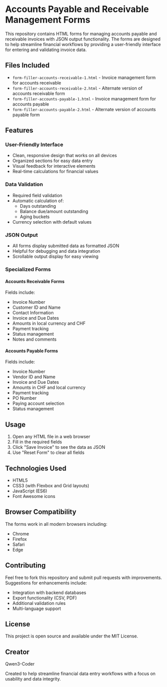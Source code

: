 # Accounts Payable and Receivable Management Forms

This repository contains HTML forms for managing accounts payable and receivable invoices with JSON output functionality. The forms are designed to help streamline financial workflows by providing a user-friendly interface for entering and validating invoice data.

## Files Included

- `form-filler-accounts-receivable-1.html` - Invoice management form for accounts receivable
- `form-filler-accounts-receivable-2.html` - Alternate version of accounts receivable form
- `form-filler-accounts-payable-1.html` - Invoice management form for accounts payable
- `form-filler-accounts-payable-2.html` - Alternate version of accounts payable form

## Features

### User-Friendly Interface
- Clean, responsive design that works on all devices
- Organized sections for easy data entry
- Visual feedback for interactive elements
- Real-time calculations for financial values

### Data Validation
- Required field validation
- Automatic calculation of:
  - Days outstanding
  - Balance due/amount outstanding
  - Aging buckets
- Currency selection with default values

### JSON Output
- All forms display submitted data as formatted JSON
- Helpful for debugging and data integration
- Scrollable output display for easy viewing

### Specialized Forms

#### Accounts Receivable Forms
Fields include:
- Invoice Number
- Customer ID and Name
- Contact Information
- Invoice and Due Dates
- Amounts in local currency and CHF
- Payment tracking
- Status management
- Notes and comments

#### Accounts Payable Forms
Fields include:
- Invoice Number
- Vendor ID and Name
- Invoice and Due Dates
- Amounts in CHF and local currency
- Payment tracking
- PO Number
- Paying account selection
- Status management

## Usage

1. Open any HTML file in a web browser
2. Fill in the required fields
3. Click "Save Invoice" to see the data as JSON
4. Use "Reset Form" to clear all fields

## Technologies Used

- HTML5
- CSS3 (with Flexbox and Grid layouts)
- JavaScript (ES6)
- Font Awesome icons

## Browser Compatibility

The forms work in all modern browsers including:
- Chrome
- Firefox
- Safari
- Edge

## Contributing

Feel free to fork this repository and submit pull requests with improvements. Suggestions for enhancements include:

- Integration with backend databases
- Export functionality (CSV, PDF)
- Additional validation rules
- Multi-language support

## License

This project is open source and available under the MIT License.

## Creator

Qwen3-Coder

Created to help streamline financial data entry workflows with a focus on usability and data integrity.
